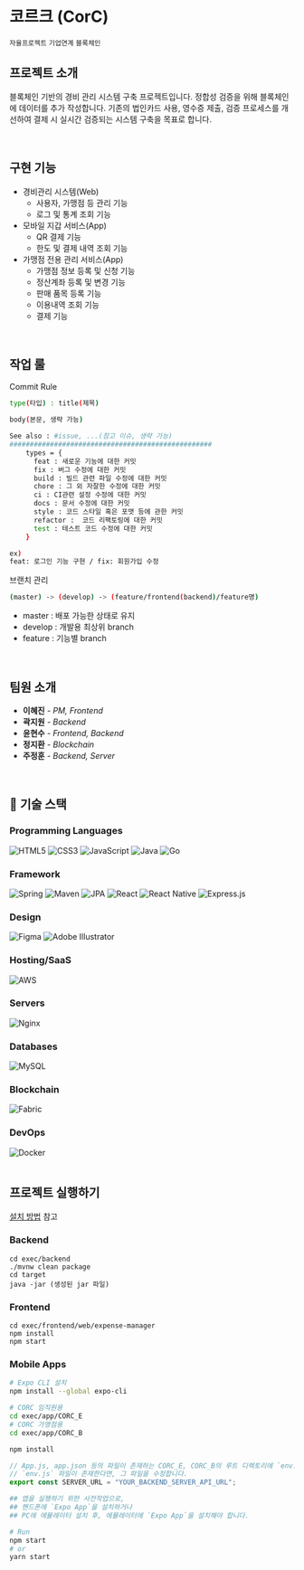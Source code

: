 # 코르크 (CorC)

`자율프로젝트` `기업연계` `블록체인`

## 프로젝트 소개

블록체인 기반의 경비 관리 시스템 구축 프로젝트입니다. 정합성 검증을 위해 블록체인에 데이터를 추가 작성합니다. 기존의 법인카드 사용, 영수증 제출, 검증 프로세스를 개선하여 결제 시 실시간 검증되는 시스템 구축을 목표로 합니다.

<br>

## 구현 기능

- 경비관리 시스템(Web)
  - 사용자, 가맹점 등 관리 기능
  - 로그 및 통계 조회 기능
- 모바일 지갑 서비스(App)
  - QR 결제 기능
  - 한도 및 결제 내역 조회 기능
- 가맹점 전용 관리 서비스(App)
  - 가맹점 정보 등록 및 신청 기능
  - 정산계좌 등록 및 변경 기능
  - 판매 품목 등록 기능
  - 이용내역 조회 기능
  - 결제 기능

<br>

## 작업 룰

Commit Rule

```bash
type(타입) : title(제목)

body(본문, 생략 가능)

See also : #issue, ...(참고 이슈, 생략 가능)
##################################################
    types = {
      feat : 새로운 기능에 대한 커밋
      fix : 버그 수정에 대한 커밋
      build : 빌드 관련 파일 수정에 대한 커밋
      chore : 그 외 자잘한 수정에 대한 커밋
      ci : CI관련 설정 수정에 대한 커밋
      docs : 문서 수정에 대한 커밋
      style : 코드 스타일 혹은 포맷 등에 관한 커밋
      refactor :  코드 리팩토링에 대한 커밋
      test : 테스트 코드 수정에 대한 커밋
    }

ex)
feat: 로그인 기능 구현 / fix: 회원가입 수정
```

브랜치 관리

```bash
(master) -> (develop) -> (feature/frontend(backend)/feature명)
```

- master : 배포 가능한 상태로 유지
- develop : 개발용 최상위 branch
- feature : 기능별 branch

<br>

## 팀원 소개

- **이혜진** - _PM, Frontend_
- **곽지원** - _Backend_
- **윤현수** - _Frontend, Backend_
- **정지환** - _Blockchain_
- **주정훈** - _Backend, Server_

<br>

## 🚀 기술 스택

### Programming Languages

<img alt="HTML5" src="https://img.shields.io/badge/html5%20-%23E34F26.svg?&style=for-the-badge&logo=html5&logoColor=white"/>
<img alt="CSS3" src="https://img.shields.io/badge/css3%20-%231572B6.svg?&style=for-the-badge&logo=css3&logoColor=white"/>
<img alt="JavaScript" src="https://img.shields.io/badge/javascript%20-%23323330.svg?&style=for-the-badge&logo=javascript&logoColor=%23F7DF1E"/>
<img alt="Java" src="https://img.shields.io/badge/java-%23ED8B00.svg?&style=for-the-badge&logo=java&logoColor=white"/>
<img alt="Go" src="https://img.shields.io/badge/go-%2300ADD8.svg?&style=for-the-badge&logo=go&logoColor=white"/>

### Framework

<img alt="Spring" src="https://img.shields.io/badge/spring%20-%236DB33F.svg?&style=for-the-badge&logo=spring&logoColor=white"/>
<img alt="Maven" src="https://img.shields.io/badge/maven%20-%2335495e.svg?&style=for-the-badge&logo=maven&logoColor=%234FC08D"/>
<img alt="JPA" src="https://img.shields.io/badge/jpa%20-%23009639.svg?&style=for-the-badge&logo=jpa&logoColor=white"/>
<img alt="React" src="https://img.shields.io/badge/react-%2320232a.svg?&style=for-the-badge&logo=react&logoColor=%2361DAFB"/>
<img alt="React Native" src="https://img.shields.io/badge/react_native-%2320232a.svg?&style=for-the-badge&logo=react&logoColor=%2361DAFB"/>
<img alt="Express.js" src="https://img.shields.io/badge/express.js-%23404d59.svg?&style=for-the-badge"/>

### Design

<img alt="Figma" src="https://img.shields.io/badge/figma%20-%23F24E1E.svg?&style=for-the-badge&logo=figma&logoColor=white"/> <img alt="Adobe Illustrator" src="https://img.shields.io/badge/adobe%20illustrator%20-%23FF9A00.svg?&style=for-the-badge&logo=adobe%20illustrator&logoColor=white"/>

### Hosting/SaaS

<img alt="AWS" src="https://img.shields.io/badge/AWS%20-%23FF9900.svg?&style=for-the-badge&logo=amazon-aws&logoColor=white"/>

### Servers

<img alt="Nginx" src="https://img.shields.io/badge/nginx%20-%23009639.svg?&style=for-the-badge&logo=nginx&logoColor=white"/>

### Databases

<img alt="MySQL" src="https://img.shields.io/badge/mysql-%2300f.svg?&style=for-the-badge&logo=mysql&logoColor=white"/>

### Blockchain

<img alt="Fabric" src="https://img.shields.io/badge/fabric%20-%23f0554a.svg?&style=for-the-badge&logo=hyperledger&logoColor=white"/>

### DevOps

<img alt="Docker" src="https://img.shields.io/badge/Docker-%232496ed.svg?&style=for-the-badge&logo=docker&logoColor=white"/>

<br>
<br>

## 프로젝트 실행하기

[설치 방법](./exec/INSTALL.md) 참고

### Backend

```shell
cd exec/backend
./mvnw clean package
cd target
java -jar (생성된 jar 파일)
```

### Frontend

```shell
cd exec/frontend/web/expense-manager
npm install
npm start
```

### Mobile Apps

```bash
# Expo CLI 설치
npm install --global expo-cli

# CORC 임직원용
cd exec/app/CORC_E
# CORC 가맹점용
cd exec/app/CORC_B

npm install
```

```js
// App.js, app.json 등의 파일이 존재하는 CORC_E, CORC_B의 루트 디렉토리에 `env.js`파일을 생성 후, 편집합니다.
// `env.js` 파일이 존재한다면, 그 파일을 수정합니다.
export const SERVER_URL = "YOUR_BACKEND_SERVER_API_URL";
```

```bash
## 앱을 실행하기 위한 사전작업으로,
## 핸드폰에 `Expo App`을 설치하거나
## PC에 에뮬레이터 설치 후, 에뮬레이터에 `Expo App`을 설치해야 합니다.

# Run
npm start
# or
yarn start
```
